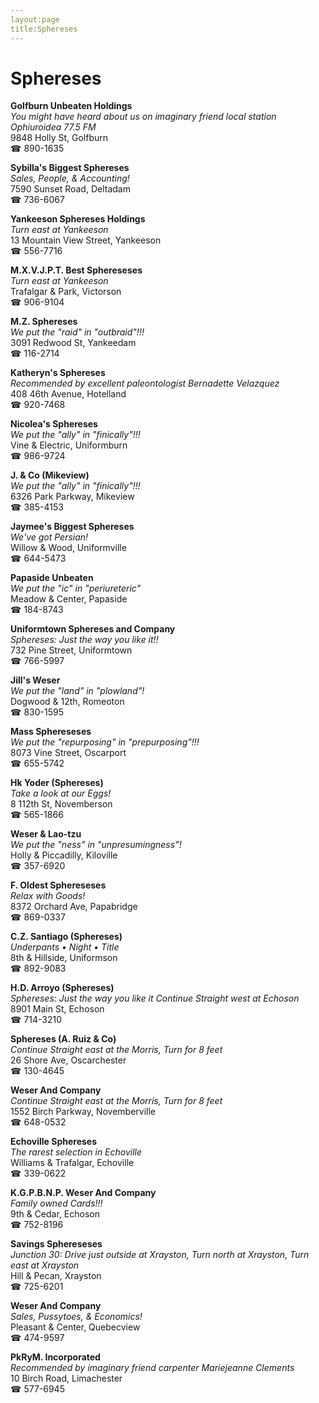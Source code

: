 ```yaml
---
layout:page
title:Sphereses
---
```

# Sphereses

**Golfburn Unbeaten Holdings**  
_You might have heard about us on imaginary friend local station Ophiuroidea 77.5 FM_  
9848 Holly St, Golfburn  
☎ 890-1635



**Sybilla's Biggest Sphereses**  
_Sales, People, & Accounting!_  
7590 Sunset Road, Deltadam  
☎ 736-6067



**Yankeeson Sphereses Holdings**  
_Turn east at Yankeeson_  
13 Mountain View Street, Yankeeson  
☎ 556-7716



**M.X.V.J.P.T. Best Sphereseses**  
_Turn east at Yankeeson_  
Trafalgar & Park, Victorson  
☎ 906-9104



**M.Z. Sphereses**  
_We put the "raid" in "outbraid"!!!_  
3091 Redwood St, Yankeedam  
☎ 116-2714



**Katheryn's Sphereses**  
_Recommended by excellent paleontologist Bernadette Velazquez_  
408 46th Avenue, Hotelland  
☎ 920-7468



**Nicolea's Sphereses**  
_We put the "ally" in "finically"!!!_  
Vine & Electric, Uniformburn  
☎ 986-9724



**J. & Co (Mikeview)**  
_We put the "ally" in "finically"!!!_  
6326 Park Parkway, Mikeview  
☎ 385-4153



**Jaymee's Biggest Sphereses**  
_We've got Persian!_  
Willow & Wood, Uniformville  
☎ 644-5473



**Papaside Unbeaten**  
_We put the "ic" in "periureteric"_  
Meadow & Center, Papaside  
☎ 184-8743



**Uniformtown Sphereses and Company**  
_Sphereses: Just the way you like it!!_  
732 Pine Street, Uniformtown  
☎ 766-5997



**Jill's Weser**  
_We put the "land" in "plowland"!_  
Dogwood & 12th, Romeoton  
☎ 830-1595



**Mass Sphereseses**  
_We put the "repurposing" in "prepurposing"!!!_  
8073 Vine Street, Oscarport  
☎ 655-5742



**Hk Yoder (Sphereses)**  
_Take a look at our Eggs!_  
8 112th St, Novemberson  
☎ 565-1866



**Weser & Lao-tzu**  
_We put the "ness" in "unpresumingness"!_  
Holly & Piccadilly, Kiloville  
☎ 357-6920



**F. Oldest Sphereseses**  
_Relax with Goods!_  
8372 Orchard Ave, Papabridge  
☎ 869-0337



**C.Z. Santiago (Sphereses)**  
_Underpants • Night • Title_  
8th & Hillside, Uniformson  
☎ 892-9083



**H.D. Arroyo (Sphereses)**  
_Sphereses: Just the way you like it 
Continue Straight west at Echoson_  
8901 Main St, Echoson  
☎ 714-3210



**Sphereses (A. Ruiz & Co)**  
_Continue Straight east at the Morris, Turn for 8 feet_  
26 Shore Ave, Oscarchester  
☎ 130-4645



**Weser And Company**  
_Continue Straight east at the Morris, Turn for 8 feet_  
1552 Birch Parkway, Novemberville  
☎ 648-0532



**Echoville Sphereses**  
_The rarest selection in Echoville_  
Williams & Trafalgar, Echoville  
☎ 339-0622



**K.G.P.B.N.P. Weser And Company**  
_Family owned Cards!!!_  
9th & Cedar, Echoson  
☎ 752-8196



**Savings Sphereseses**  
_Junction 30: Drive just outside at Xrayston, Turn north at Xrayston, Turn east at Xrayston_  
Hill & Pecan, Xrayston  
☎ 725-6201



**Weser And Company**  
_Sales, Pussytoes, & Economics!_  
Pleasant & Center, Quebecview  
☎ 474-9597



**PkRyM. Incorporated**  
_Recommended by imaginary friend carpenter Mariejeanne Clements_  
10 Birch Road, Limachester  
☎ 577-6945



